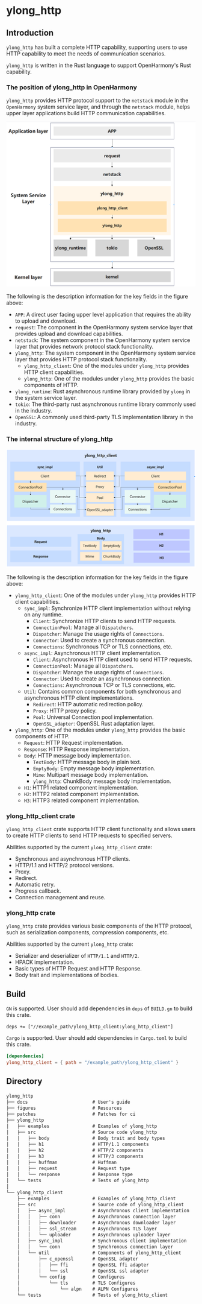 # ylong_http

## Introduction

`ylong_http` has built a complete HTTP capability, supporting users to use HTTP
capability to meet the needs of communication scenarios.

`ylong_http` is written in the Rust language to support OpenHarmony's Rust
capability.

### The position of ylong_http in OpenHarmony

`ylong_http` provides HTTP protocol support to the `netstack` module in the
`OpenHarmony` system service layer, and through the `netstack` module, helps
upper layer applications build HTTP communication capabilities.

![structure](./figures/structure.png)

The following is the description information for the key fields in the figure above:

- `APP`: A direct user facing upper level application that requires the ability to upload and download.
- `request`: The component in the OpenHarmony system service layer that provides upload and download capabilities.
- `netstack`: The system component in the OpenHarmony system service layer that provides network protocol stack functionality.
- `ylong_http`: The system component in the OpenHarmony system service layer that provides HTTP protocol stack functionality.
    - `ylong_http_client`: One of the modules under `ylong_http` provides HTTP client capabilities.
    - `ylong_http`: One of the modules under `ylong_http` provides the basic components of HTTP.
- `ylong_runtime`: Rust asynchronous runtime library provided by `ylong` in the system service layer.
- `tokio`: The third-party rust asynchronous runtime library commonly used in the industry.
- `OpenSSL`: A commonly used third-party TLS implementation library in the industry.

### The internal structure of ylong_http

![inner_structure](./figures/inner_structure.png)

The following is the description information for the key fields in the figure above:

- `ylong_http_client`: One of the modules under `ylong_http` provides HTTP client capabilities.
    - `sync_impl`: Synchronize HTTP client implementation without relying on any runtime.
        - `Client`: Synchronize HTTP clients to send HTTP requests.
        - `ConnectionPool`: Manage all `Dispatchers`.
        - `Dispatcher`: Manage the usage rights of `Connections`.
        - `Connector`: Used to create a synchronous connection.
        - `Connections`: Synchronous TCP or TLS connections, etc.
    - `async_impl`: Asynchronous HTTP client implementation.
        - `Client`: Asynchronous HTTP client used to send HTTP requests.
        - `ConnectionPool`: Manage all `Dispatchers`.
        - `Dispatcher`: Manage the usage rights of `Connections`.
        - `Connector`: Used to create an asynchronous connection.
        - `Connections`: Asynchronous TCP or TLS connections, etc.
    - `Util`: Contains common components for both synchronous and asynchronous HTTP client implementations.
        - `Redirect`: HTTP automatic redirection policy.
        - `Proxy`: HTTP proxy policy.
        - `Pool`: Universal Connection pool implementation.
        - `OpenSSL_adapter`: OpenSSL Rust adaptation layer.
- `ylong_http`: One of the modules under `ylong_http` provides the basic components of HTTP.
    - `Request`: HTTP Request implementation.
    - `Response`: HTTP Response implementation.
    - `Body`: HTTP message body implementation.
        - `TextBody`: HTTP message body in plain text.
        - `EmptyBody`: Empty message body implementation.
        - `Mime`: Multipart message body implementation.
        - `ylong_http`: ChunkBody message body implementation.
    - `H1`: HTTP1 related component implementation.
    - `H2`: HTTP2 related component implementation.
    - `H3`: HTTP3 related component implementation.

### ylong_http_client crate

`ylong_http_client` crate supports HTTP client functionality and allows users
to create HTTP clients to send HTTP requests to specified servers.

Abilities supported by the current `ylong_http_client` crate:

- Synchronous and asynchronous HTTP clients.
- HTTP/1.1 and HTTP/2 protocol versions.
- Proxy.
- Redirect.
- Automatic retry.
- Progress callback.
- Connection management and reuse.

### ylong_http crate

`ylong_http` crate provides various basic components of the HTTP protocol, such
as serialization components, compression components, etc. 

Abilities supported by the current `ylong_http` crate:

- Serializer and deserializer of `HTTP/1.1` and `HTTP/2`.
- HPACK implementation.
- Basic types of HTTP Request and HTTP Response.
- Body trait and implementations of bodies.

## Build

`GN` is supported. User should add dependencies in `deps` of `BUILD.gn` to build this crate.

```gn
deps += ["//example_path/ylong_http_client:ylong_http_client"]
```

`Cargo` is supported. User should add dependencies in ```Cargo.toml``` to build this crate.

```toml
[dependencies]
ylong_http_client = { path = "/example_path/ylong_http_client" }
```

## Directory

```text
ylong_http
├── docs                        # User's guide
├── figures                     # Resources
├── patches                     # Patches for ci
├── ylong_http
│   ├── examples                # Examples of ylong_http
│   ├── src                     # Source code ylong_http
│   │   ├── body                # Body trait and body types
│   │   ├── h1                  # HTTP/1.1 components
│   │   ├── h2                  # HTTP/2 components
│   │   ├── h3                  # HTTP/3 components
│   │   ├── huffman             # Huffman
│   │   ├── request             # Request type
│   │   └── response            # Response type
│   └── tests                   # Tests of ylong_http
│
└── ylong_http_client
    ├── examples                # Examples of ylong_http_client
    ├── src                     # Source code of ylong_http_client
    │   ├── async_impl          # Asynchronous client implementation
    │   │   ├── conn            # Asynchronous connection layer
    │   │   ├── downloader      # Asynchronous downloader layer
    │   │   ├── ssl_stream      # Asynchronous TLS layer
    │   │   └── uploader        # Asynchronous uploader layer
    │   ├── sync_impl           # Synchronous client implementation
    │   │   └── conn            # Synchronous connection layer
    │   └── util                # Components of ylong_http_client  
    │       ├── c_openssl       # OpenSSL adapter
    │       │   ├── ffi         # OpenSSL ffi adapter
    │       │   └── ssl         # OpenSSL ssl adapter 
    │       └── config          # Configures
    │           └── tls         # TLS Configures
    │               └── alpn    # ALPN Configures
    └── tests                   # Tests of ylong_http_client
```